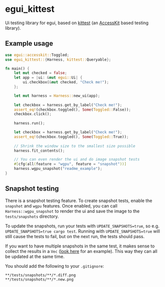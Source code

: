 # egui_kittest 

Ui testing library for egui, based on [kittest](https://github.com/rerun-io/kittest) (an [AccessKit](https://github.com/AccessKit/accesskit) based testing library).

## Example usage
```rust
use egui::accesskit::Toggled;
use egui_kittest::{Harness, kittest::Queryable};

fn main() {
    let mut checked = false;
    let app = |ui: &mut egui::Ui| {
        ui.checkbox(&mut checked, "Check me!");
    };

    let mut harness = Harness::new_ui(app);
    
    let checkbox = harness.get_by_label("Check me!");
    assert_eq!(checkbox.toggled(), Some(Toggled::False));
    checkbox.click();
    
    harness.run();

    let checkbox = harness.get_by_label("Check me!");
    assert_eq!(checkbox.toggled(), Some(Toggled::True));
    
    // Shrink the window size to the smallest size possible
    harness.fit_contents();

    // You can even render the ui and do image snapshot tests
    #[cfg(all(feature = "wgpu", feature = "snapshot"))]
    harness.wgpu_snapshot("readme_example");
}
```

## Snapshot testing
There is a snapshot testing feature. To create snapshot tests, enable the `snapshot` and `wgpu` features.
Once enabled, you can call `Harness::wgpu_snapshot` to render the ui and save the image to the `tests/snapshots` directory.

To update the snapshots, run your tests with `UPDATE_SNAPSHOTS=true`, so e.g. `UPDATE_SNAPSHOTS=true cargo test`.
Running with `UPDATE_SNAPSHOTS=true` will still cause the tests to fail, but on the next run, the tests should pass.

If you want to have multiple snapshots in the same test, it makes sense to collect the results in a `Vec` 
([look here](https://github.com/emilk/egui/blob/70a01138b77f9c5724a35a6ef750b9ae1ab9f2dc/crates/egui_demo_lib/src/demo/demo_app_windows.rs#L388-L427) for an example).
This way they can all be updated at the same time.

You should add the following to your `.gitignore`:
```gitignore
**/tests/snapshots/**/*.diff.png
**/tests/snapshots/**/*.new.png
```
